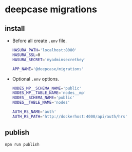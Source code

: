 # deepcase migrations

## install

- Before all create `.env` file.
  ```sh
  HASURA_PATH='localhost:8080'
  HASURA_SSL=0
  HASURA_SECRET='myadminsecretkey'

  APP_NAME='@deepcase/migrations'
  ```
- Optional `.env` options.
  ```sh
  NODES_MP__SCHEMA_NAME='public'
  NODES_MP__TABLE_NAME='nodes__mp'
  NODES__SCHEMA_NAME='public'
  NODES__TABLE_NAME='nodes'

  AUTH_RS_NAME='auth'
  AUTH_RS_PATH='http://dockerhost:4000/api/auth/hrs'
  ```

## publish

```sh
npm run publish
```